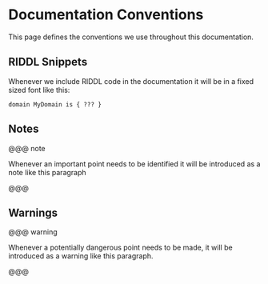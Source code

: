 # Documentation Conventions
This page defines the conventions we use throughout this documentation. 

## RIDDL Snippets
Whenever we include RIDDL code in the documentation it will be in a fixed
sized font like this:
```riddl
domain MyDomain is { ??? }
``` 

## Notes
@@@ note

Whenever an important point needs to be identified it will be introduced as a
note like this paragraph

@@@ 

## Warnings

@@@ warning

Whenever a potentially dangerous point needs to be made, it will be
 introduced as a warning like this paragraph.

@@@ 
